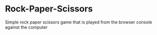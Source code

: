 # Rock-Paper-Scissors
Simple rock paper scissors game that is played from the browser console against the computer
